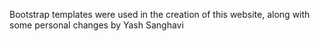 Bootstrap templates were used in the creation of this website, along with some personal changes by Yash Sanghavi